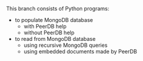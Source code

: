 This branch consists of Python programs:
 * to populate MongoDB database
   * with PeerDB help
   * without PeerDB help
 * to read from MongoDB database
   * using recursive MongoDB queries
   * using embedded documents made by PeerDB
